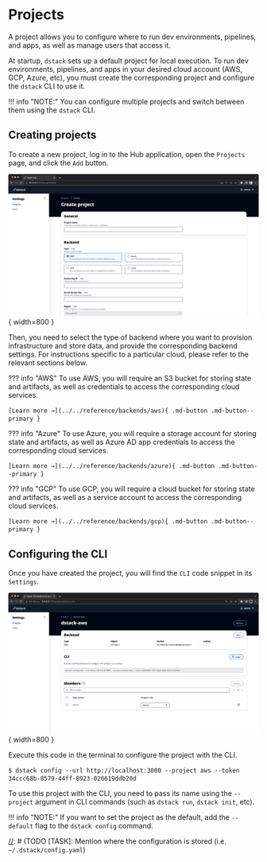# Projects

A project allows you to configure where to run dev environments, pipelines, and apps, as well as manage users that 
access it.

At startup, `dstack` sets up a default project for local execution. To run dev environments, pipelines, and apps in your
desired cloud account (AWS, GCP, Azure, etc), you must create the corresponding project and configure the `dstack` CLI to use it.

!!! info "NOTE:"
    You can configure multiple projects and switch between them using the `dstack` CLI.

## Creating projects

To create a new project, log in to the Hub application, open the `Projects` page, and click the `Add` button.

![](../../assets/images/dstack-hub-create-project.png){ width=800 }

Then, you need to select the type of backend where you want to provision infrastructure and store data, and provide the corresponding backend settings.
For instructions specific to a particular cloud, please refer to the relevant sections below.

??? info "AWS"
    To use AWS, you will require an S3 bucket for storing state and artifacts, as well as credentials to access the 
    corresponding cloud services.

    [Learn more →](../../reference/backends/aws){ .md-button .md-button--primary }

??? info "Azure"
    To use Azure, you will require a storage account for storing state and artifacts, as well as Azure AD app credentials
    to access the corresponding cloud services.

    [Learn more →](../../reference/backends/azure){ .md-button .md-button--primary }

??? info "GCP"
    To use GCP, you will require a cloud bucket for storing state and artifacts, as well as a
    service account to access the corresponding cloud services.

    [Learn more →](../../reference/backends/gcp){ .md-button .md-button--primary }

## Configuring the CLI

Once you have created the project, you will find the `CLI` code snippet in its `Settings`. 

![](../../assets/images/dstack-hub-view-project.png){ width=800 }

Execute this code in the terminal to configure the project with the CLI.

<div class="termy">

```shell
$ dstack config --url http://localhost:3000 --project aws --token 34ccc68b-8579-44ff-8923-026619ddb20d
```

</div>

To use this project with the CLI, you need to pass its name using the `--project` argument in CLI commands (such as
`dstack run`, `dstack init`, etc).

!!! info "NOTE:"
    If you want to set the project as the default, add the `--default` flag to the `dstack config` command.

[//]: # (TODO [TASK]: Mention where the configuration is stored (i.e. `~/.dstack/config.yaml`)

[//]: # (TODO [MEDIUM]: Currently, there is no settings, such as quota management, max duration, etc.)